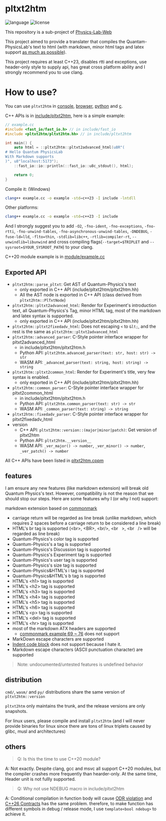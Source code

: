 # pltxt2htm

![language](https://img.shields.io/badge/language-C++23-blue.svg)
![license](https://img.shields.io/badge/License-GPL-green.svg)

This repository is a sub-project of [Physics-Lab-Web](https://github.com/wsxiaolin/physics-lab-web)

This project aimed to provide a translater that compiles the Quantam-PhysicsLab's text to html (with markdown, minor html tags and latex support [as much as possible](#features)).

This project requires at least C++23, disables rtti and exceptions, use header-only style to supply api, has great cross platform ability and I strongly recommend you to use clang.

# How to use?
You can use `pltxt2htm` in [console](cmd/README.md), [browser](wasm/README.md), [python](py/README.md) and [c](c/README.md).

C++ APIs is in [include/pltxt2htm](include/pltxt2htm/), here is a simple example:
```cpp
// example.cc
#include <fast_io/fast_io.h> // in include/fast_io
#include <pltxt2htm/pltxt2htm.hh> // in include/pltxt2htm

int main() {
    auto html = ::pltxt2htm::pltxt2advanced_html(u8R"(
# Hello Quantum PhysicsLab
With Markdown supports
)", u8"localhost:5173");
    ::fast_io::io::println(::fast_io::u8c_stdout(), html);

    return 0;
}
```

Compile it: (Windows)
```sh
clang++ example.cc -o example -std=c++23 -I include -lntdll
```

Other platforms:
```sh
clang++ example.cc -o example -std=c++23 -I include
```

And I strongly suggest you to add `-O2`, `-fno-ident`, `-fno-exceptions`, `-fno-rtti`, `-fno-unwind-tables`, `-fno-asynchronous-unwind-tables`, `-DNDEBUG`, `-fuse-ld=lld`, `-flto=thin`, `-stdlib=libc++`, `-rtlib=compiler-rt`, `--unwindlib=libunwind` and cross compiling flags(`--target=$TRIPLET` and `--sysroot=$YOUR_SYSROOT_PATH`) to your clang.

C++20 module example is in [module/example.cc](./module/example.cc)

## Exported API
* `pltxt2htm::parse_pltxt`: Get AST of Quantum-Physics's text
  - only exported in C++ API (include/pltxt2htm/pltxt2htm.hh)
  - All the AST node is exported in C++ API (class derived from `pltxt2htm::PlTxtNode`)
* `pltxt2htm::pltxt2advanced_html`: Render for Experiment's introduction text, all Quantum-Physics's Tag, minor HTML tag, most of the markdown and latex syntax is supported.
  - only exported in C++ API (include/pltxt2htm/pltxt2htm.hh)
* `pltxt2htm::pltxt2fixedadv_html`: Does not escaping `<` to `&lt;`, and the rest is the same as `pltxt2htm::pltxt2advanced_html`
* `pltxt2htm::advanced_parser`: C-Style pointer interface wrapper for pltxt2advanced_html
  - in include/pltxt2htm/pltxt2htm.h
  - Python API: `pltxt2htm.advanced_parser(text: str, host: str) -> str`
  - WASM API: `_advanced_parser(text: string, host: string) -> string`
* `pltxt2htm::pltxt2common_html`: Render for Experiment's title, very few syntax is enabled.
  - only exported in C++ API (include/pltxt2htm/pltxt2htm.hh)
* `pltxt2htm::common_parser`: C-Style pointer interface wrapper for pltxt2common_html
  - in include/pltxt2htm/pltxt2htm.h
  - Python API: `pltxt2htm.common_parser(text: str) -> str`
  - WASM API: `_common_parser(text: string) -> string`
* `pltxt2htm::fixedadv_parser`: C-Style pointer interface wrapper for pltxt2fixedadv_html
* version
  - C++ API: `pltxt2htm::version::(major|minor|patch)`: Get version of pltxt2htm
  - Python API: `pltxt2htm.__version__`
  - WASM API: `_ver_major() -> number`, `_ver_minor() -> number`, `_ver_patch() -> number`

All C++ APIs have been listed in [pltxt2htm.cppm](./module/pltxt2htm/pltxt2htm.cppm)

## features
I am ensure any new features (like markdown extension) will break old Quantum Physics's text. However, compatibility is not the reason that we should stop our steps. Here are some features why I (or why I not) support:

markdown extension based on [commonmark](https://spec.commonmark.org/0.31.2/)

* carriage return will be regarded as line break (unlike markdown, which requires 2 spaces before a carriage return to be considered a line break)
* HTML's br tag is supported (&lt;br&gt;, &lt;BR&gt;, &lt;br/&gt;, &lt;br&nbsp;&nbsp;&nbsp;&gt;, &lt;br&nbsp;&nbsp;&nbsp;/&gt; will be regarded as line break)
* Quantum-Physics's color tag is supported
* Quantum-Physics's a tag is supported
* Quantum-Physics's Discussion tag is supported
* Quantum-Physics's Experiment tag is supported
* Quantum-Physics's user tag is supported
* Quantum-Physics's size tag is supported
* Quantum-Physics&HTML's i tag is supported
* Quantum-Physics&HTML's b tag is supported
* HTML's &lt;h1&gt; tag is supported
* HTML's &lt;h2&gt; tag is supported
* HTML's &lt;h3&gt; tag is supported
* HTML's &lt;h4&gt; tag is supported
* HTML's &lt;h5&gt; tag is supported
* HTML's &lt;h6&gt; tag is supported
* HTML's &lt;p&gt; tag is supported
* HTML's &lt;del&gt; tag is supported
* HTML's &lt;hr&gt; tag is supported
* most of the markdown ATX headers are supported
  - [commonmark example 69 ~ 76](https://spec.commonmark.org/0.31.2/#example-69) does not support
* MarkDown escape characters are supported
* [Indent code block](https://spec.commonmark.org/0.31.2/#indented-code-blocks) does not support because I hate it.
* Markdown escape characters (ASCII punctuation character) are supported

> Note: undocumented/untested features is undefined behavior

## distribution
`cmd/`, `wasm/` and `py/` distributions share the same version of `pltxt2htm::version`

`pltxt2htm` only maintains the trunk, and the release versions are only snapshots.

For linux users, please compile and install `pltxt2htm` (and I will never provide binaries for linux since there are tons of linux triplets caused by glibc, musl and architectures)

## others

> Q: Is this the time to use C++20 module?

A: Not exactly. Despite clang, gcc and msvc all support C++20 modules, but the compiler crashes more frequently than hearder-only. At the same time, Header unit is not fullly supported.

> Q: Why not use NDEBUG macro in include/pltxt2htm

A: Conditional compilation in function body will cause [ODR violation](https://en.cppreference.com/w/cpp/language/definition) and [C++26 Contracts](https://en.cppreference.com/w/cpp/language/contracts) has the same problem. therefore, to make function has different symbols in debug / release mode, I use `template<bool ndebug>` to achieve it.
